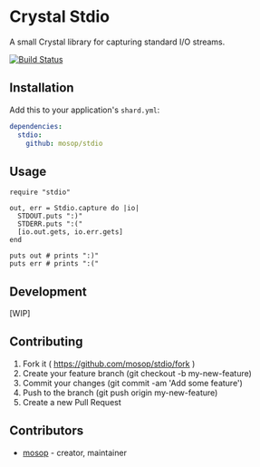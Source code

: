 # Crystal Stdio

A small Crystal library for capturing standard I/O streams.

[![Build Status](https://travis-ci.org/mosop/stdio.svg?branch=master)](https://travis-ci.org/mosop/stdio)

## Installation

Add this to your application's `shard.yml`:

```yaml
dependencies:
  stdio:
    github: mosop/stdio
```

## Usage

```crystal
require "stdio"

out, err = Stdio.capture do |io|
  STDOUT.puts ":)"
  STDERR.puts ":("
  [io.out.gets, io.err.gets]
end

puts out # prints ":)"
puts err # prints ":("
```

## Development

[WIP]

## Contributing

1. Fork it ( https://github.com/mosop/stdio/fork )
2. Create your feature branch (git checkout -b my-new-feature)
3. Commit your changes (git commit -am 'Add some feature')
4. Push to the branch (git push origin my-new-feature)
5. Create a new Pull Request

## Contributors

- [mosop](https://github.com/mosop) - creator, maintainer

